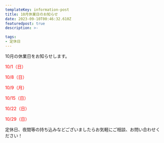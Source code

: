```yaml
---
templateKey: information-post
title: 10月休業日のお知らせ
date: 2023-09-10T00:46:32.610Z
featuredpost: true
description: >-

tags:
- 定休日
---
```


10月の休業日をお知らせします。

<span style="color: red;">10/1（日）</span>

<span style="color: red;">10/8（日）</span>

<span style="color: red;">10/9（月）</span>

<span style="color: red;">10/15（日）</span>

<span style="color: red;">10/22（日）</span>

<span style="color: red;">10/29（日）</span>



定休日、夜間等の持ち込みなどございましたらお気軽にご相談、お問い合わせください！

